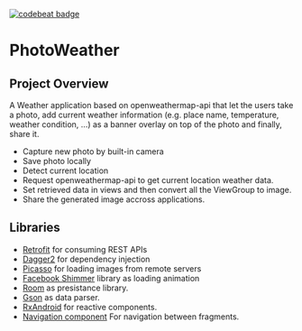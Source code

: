[![codebeat badge](https://codebeat.co/badges/77e2b3ca-e5d8-40e1-896f-5c4efab4ddfa)](https://codebeat.co/a/mohamed-nageh/projects/github-com-mohnage7-photoweather-master)

# PhotoWeather

## Project Overview
A Weather application based on openweathermap-api that let the users take a photo, add current weather information (e.g. place name, temperature, weather condition, …) as a banner overlay on top of the photo and finally, share it.

* Capture new photo by built-in camera
* Save photo locally
* Detect current location 
* Request openweathermap-api to get current location weather data.
* Set retrieved data in views and then convert all the ViewGroup to image.
* Share the generated image accross applications.


## Libraries 
* [Retrofit](https://square.github.io/retrofit/) for consuming REST APIs
* [Dagger2](https://github.com/google/dagger) for dependency injection 
* [Picasso](https://square.github.io/picasso/) for loading images from remote servers
* [Facebook Shimmer](https://github.com/facebook/shimmer-android) library as loading animation
* [Room](https://developer.android.com/topic/libraries/architecture/room) as presistance library. 
* [Gson](https://github.com/google/gson) as data parser.
* [RxAndroid](https://github.com/ReactiveX/RxAndroid) for reactive components.
* [Navigation component](https://developer.android.com/guide/navigation/navigation-getting-started) For navigation between fragments.



